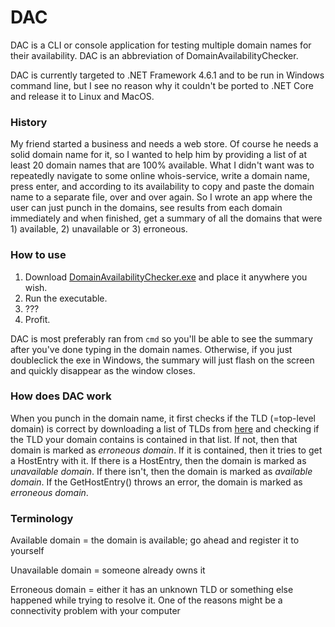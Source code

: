 # DAC

DAC is a CLI or console application for testing multiple domain names for their availability. DAC is an abbreviation of DomainAvailabilityChecker.

DAC is currently targeted to .NET Framework 4.6.1 and to be run in Windows command line, but I see no reason why it couldn't be ported to .NET Core and release it to Linux and MacOS.

### History

My friend started a business and needs a web store. Of course he needs a solid domain name for it, so I wanted to help him by providing a list of at least 20 domain names that are 100% available. What I didn't want was to repeatedly navigate to some online whois-service, write a domain name, press enter, and according to its availability to copy and paste the domain name to a separate file, over and over again. So I wrote an app where the user can just punch in the domains, see results from each domain immediately and when finished, get a summary of all the domains that were 1) available, 2) unavailable or 3) erroneous.

### How to use

1. Download [DomainAvailabilityChecker.exe](https://github.com/dahrari/DAC/blob/master/DomainAvailabilityChecker/bin/Debug/DomainAvailabilityChecker.exe) and place it anywhere you wish.
2. Run the executable.
3. ???
4. Profit.

DAC is most preferably ran from `cmd` so you'll be able to see the summary after you've done typing in the domain names. Otherwise, if you just doubleclick the exe in Windows, the summary will just flash on the screen and quickly disappear as the window closes.

### How does DAC work

When you punch in the domain name, it first checks if the TLD (=top-level domain) is correct by downloading a list of TLDs from [here](https://github.com/umpirsky/tld-list/raw/master/data/en/tld.txt) and checking if the TLD your domain contains is contained in that list. If not, then that domain is marked as *erroneous domain*. If it is contained, then it tries to get a HostEntry with it. If there is a HostEntry, then the domain is marked as *unavailable domain*. If there isn't, then the domain is marked as *available domain*. If the GetHostEntry() throws an error, the domain is marked as *erroneous domain*.

### Terminology

Available domain = the domain is available; go ahead and register it to yourself

Unavailable domain = someone already owns it

Erroneous domain = either it has an unknown TLD or something else happened while trying to resolve it. One of the reasons might be a connectivity problem with your computer


